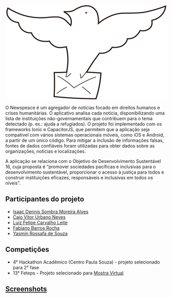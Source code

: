 <div align="center">
    <img src="https://github.com/IsaacDennis/Newspeace/blob/master/src/assets/svg/logo-pombo.svg?raw=true" alt="Logo do projeto">
</div>

O Newspeace é um agregador de notícias focado em direitos humanos e crises humanitárias. O aplicativo analisa cada notícia, disponibilizando uma lista de instituições não-governamentais que contribuem para o tema detectado (p. ex.: ajuda a refugiados). O projeto foi implementado com os frameworks Ionic e CapacitorJS, que permitem que a aplicação seja compatível com vários sistemas operacionais móveis, como iOS e Android, a partir de um único código. Para mitigar a inclusão de informações falsas, fontes de dados confiáveis foram utilizadas para obter dados sobre as organizações, notícias e localizações.
 
 A aplicação se relaciona com o Objetivo de Desenvolvimento Sustentável 16, cuja proposta é “promover sociedades pacíficas e inclusivas para o desenvolvimento sustentável, proporcionar o acesso à justiça para todos e construir instituições eficazes, responsáveis e inclusivas em todos os níveis”.
 ## Participantes do projeto
- [Isaac Dennis Sombra Moreira Alves](https://www.linkedin.com/in/isaac-dennis-sombra-5b450b223/)
- [Caio Vitor Urbano Neves](https://www.linkedin.com/in/caio-vitor-260a231a7/)
- [Luiz Felipe Carvalho Leite](https://www.linkedin.com/in/luiz-felipe-carvalho-leite-2492b81b6/)
- [Fabiano Barros Rocha](https://www.linkedin.com/in/fabiano-rocha-84a581200/)
- [Yasmin Rossafa de Souza](https://www.linkedin.com/in/yasmin-rossafa-de-souza-469683211/)
## Competições
- 4° Hackathon Acadêmico (Centro Paula Souza) - projeto selecionado para 2° fase 
- 13° Feteps - Projeto selecionado para [Mostra Virtual](http://fetepsvirtual.cpscetec.com.br/projetosView.php?tipo=C&id=131)
## [Screenshots](https://isaacdennis.github.io/projects/creations/newspeace/#screenshots)
